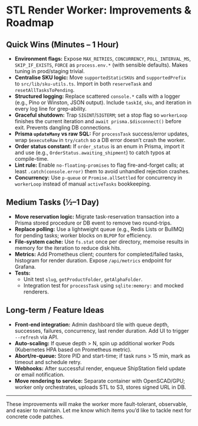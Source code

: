 # STL Render Worker: Improvements & Roadmap

## Quick Wins (Minutes – 1 Hour)

- **Environment flags:** Expose `MAX_RETRIES`, `CONCURRENCY`, `POLL_INTERVAL_MS`, `SKIP_IF_EXISTS`, `FORCE` as `process.env.*` (with sensible defaults). Makes tuning in prod/staging trivial.
- **Centralise SKU logic:** Move `supportedStaticSKUs` and `supportedPrefix` to `src/lib/sku-utils.ts`. Import in both `reserveTask` and `resetAllTasksToPending`.
- **Structured logging:** Replace scattered `console.*` calls with a logger (e.g., Pino or Winston, JSON output). Include `taskId`, `sku`, and iteration in every log line for grep-ability.
- **Graceful shutdown:** Trap `SIGINT`/`SIGTERM`; set a stop flag so `workerLoop` finishes the current iteration and `await prisma.$disconnect()` before exit. Prevents dangling DB connections.
- **Prisma `updateMany` vs raw SQL:** For `processTask` success/error updates, wrap `$executeRaw` in `try/catch` so a DB error doesn’t crash the worker.
- **Order status constant:** If `order_status` is an enum in Prisma, import it and use (e.g., `OrderStatus.awaiting_shipment`) to catch typos at compile-time.
- **Lint rule:** Enable `no-floating-promises` to flag fire-and-forget calls; at least `.catch(console.error)` them to avoid unhandled rejection crashes.
- **Concurrency:** Use `p-queue` or `Promise.allSettled` for concurrency in `workerLoop` instead of manual `activeTasks` bookkeeping.

## Medium Tasks (½–1 Day)

- **Move reservation logic:** Migrate task-reservation transaction into a Prisma stored procedure or DB event to remove two round-trips.
- **Replace polling:** Use a lightweight queue (e.g., Redis Lists or BullMQ) for pending tasks; worker blocks on `BLPOP` for efficiency.
- **File-system cache:** Use `fs.stat` once per directory, memoise results in memory for the iteration to reduce disk hits.
- **Metrics:** Add Prometheus client; counters for completed/failed tasks, histogram for render duration. Expose `/api/metrics` endpoint for Grafana.
- **Tests:**
  - Unit test `slug`, `getProductFolder`, `getAlphaFolder`.
  - Integration test for `processTask` using `sqlite:memory:` and mocked renderers.

## Long-term / Feature Ideas

- **Front-end integration:** Admin dashboard tile with queue depth, successes, failures, concurrency, last render duration. Add UI to trigger `--refresh` via API.
- **Auto-scaling:** If queue depth > N, spin up additional worker Pods (Kubernetes HPA based on Prometheus metric).
- **Abort/re-queue:** Store PID and start-time; if task runs > 15 min, mark as timeout and schedule retry.
- **Webhooks:** After successful render, enqueue ShipStation field update or email notification.
- **Move rendering to service:** Separate container with OpenSCAD/GPU; worker only orchestrates, uploads STL to S3, stores signed URL in DB.

---

These improvements will make the worker more fault-tolerant, observable, and easier to maintain. Let me know which items you’d like to tackle next for concrete code patches.
